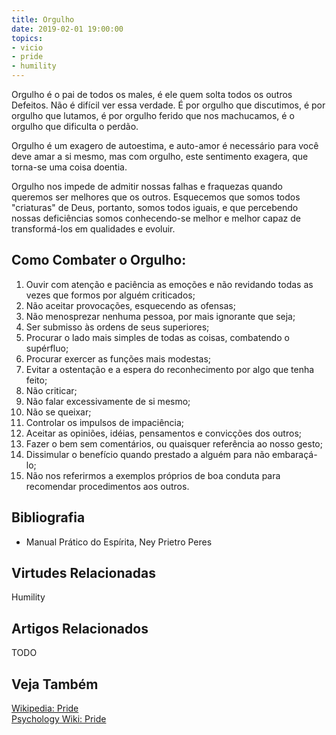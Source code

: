 ```yaml
---
title: Orgulho
date: 2019-02-01 19:00:00
topics: 
- vicio
- pride
- humility
---
```


Orgulho é o pai de todos os males, é ele quem solta todos os outros Defeitos.
Não é difícil ver essa verdade. É por orgulho que discutimos, é
por orgulho que lutamos, é por orgulho ferido que nos machucamos,
é o orgulho que dificulta o perdão.

Orgulho é um exagero de autoestima, e auto-amor é necessário para 
você deve amar a si mesmo, mas com orgulho, este sentimento exagera, que 
torna-se uma coisa doentia.

Orgulho nos impede de admitir nossas falhas e fraquezas quando
queremos ser melhores que os outros. Esquecemos que somos todos "criaturas" de
Deus, portanto, somos todos iguais, e que percebendo nossas deficiências somos
conhecendo-se melhor e melhor capaz de transformá-los em
qualidades e evoluir.

## Como Combater o Orgulho:
1. Ouvir com atenção e paciência as emoções e não revidando todas as vezes que formos por alguém criticados;
2. Não aceitar provocações, esquecendo as ofensas;
3. Não menosprezar nenhuma pessoa, por mais ignorante que seja;
4. Ser submisso às ordens de seus superiores;
5. Procurar o lado mais simples de todas as coisas, combatendo o supérfluo;
6. Procurar exercer as funções mais modestas;
7. Evitar a ostentação e a espera do reconhecimento por algo que tenha feito;
8. Não criticar;
9. Não falar excessivamente de si mesmo;
10. Não se queixar;
11. Controlar os impulsos de impaciência;
12. Aceitar as opiniões, idéias, pensamentos e convicções dos outros;
13. Fazer o bem sem comentários, ou quaisquer referência ao nosso gesto;
14. Dissimular o benefício quando prestado a alguém para não embaraçá-lo;
15. Não nos referirmos a exemplos próprios de boa conduta para recomendar procedimentos aos outros. 

## Bibliografia
* Manual Prático do Espírita, Ney Prietro Peres

## Virtudes Relacionadas
Humility

## Artigos Relacionados
TODO

## Veja Também
[Wikipedia: Pride](https://en.wikipedia.org/wiki/Pride)  
[Psychology Wiki: Pride](https://psychology.wikia.org/wiki/Pride)
